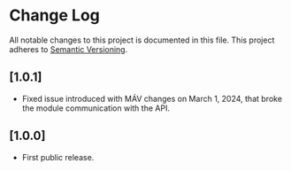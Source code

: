 # Change Log

All notable changes to this project is documented in this file.
This project adheres to [Semantic Versioning](http://semver.org/).

## [1.0.1]

- Fixed issue introduced with MÁV changes on March 1, 2024, that broke the module communication with the API.

## [1.0.0]

- First public release.
